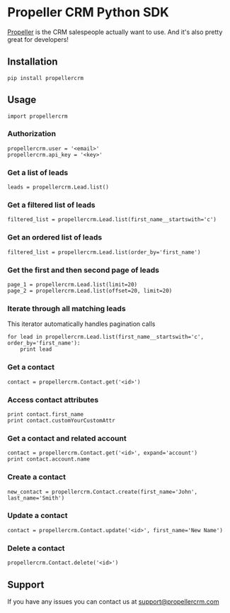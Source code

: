 # Propeller CRM Python SDK

[Propeller](https://www.propellercrm.com) is the CRM salespeople actually want to use. And it's also pretty great for developers!

## Installation

~~~
pip install propellercrm
~~~

## Usage

~~~
import propellercrm
~~~

### Authorization

~~~
propellercrm.user = '<email>'
propellercrm.api_key = '<key>'
~~~

### Get a list of leads

~~~
leads = propellercrm.Lead.list()
~~~

### Get a filtered list of leads

~~~
filtered_list = propellercrm.Lead.list(first_name__startswith='c')
~~~

### Get an ordered list of leads

~~~
filtered_list = propellercrm.Lead.list(order_by='first_name')
~~~

### Get the first and then second page of leads

~~~
page_1 = propellercrm.Lead.list(limit=20)
page_2 = propellercrm.Lead.list(offset=20, limit=20)
~~~

### Iterate through all matching leads

This iterator automatically handles pagination calls

~~~
for lead in propellercrm.Lead.list(first_name__startswith='c', order_by='first_name'):
    print lead
~~~

### Get a contact

~~~
contact = propellercrm.Contact.get('<id>')
~~~

### Access contact attributes

~~~
print contact.first_name
print contact.customYourCustomAttr
~~~

### Get a contact and related account

~~~
contact = propellercrm.Contact.get('<id>', expand='account')
print contact.account.name
~~~

### Create a contact

~~~
new_contact = propellercrm.Contact.create(first_name='John', last_name='Smith')
~~~

### Update a contact

~~~
contact = propellercrm.Contact.update('<id>', first_name='New Name')
~~~

### Delete a contact

~~~
propellercrm.Contact.delete('<id>')
~~~

## Support

If you have any issues you can contact us at [support@propellercrm.com](mailto:support@propellercrm.com)
